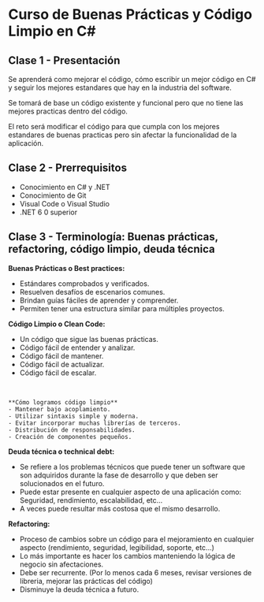 # Curso de Buenas Prácticas y Código Limpio en C\#

## Clase 1 - Presentación

Se aprenderá como mejorar el código, cómo escribir un mejor código en C# y seguir los mejores estandares que hay en la industria del software.

Se tomará de base un código existente y funcional pero que no tiene las mejores practicas dentro del código.

El reto será modificar el código para que cumpla con los mejores estandares de buenas practicas pero sin afectar la funcionalidad de la aplicación.

## Clase 2 - Prerrequisitos

- Conocimiento en C# y .NET
- Conocimiento de Git
- Visual Code o Visual Studio
- .NET 6 0 superior

## Clase 3 - Terminología: Buenas prácticas, refactoring, código limpio, deuda técnica

**Buenas Prácticas o Best practices:**

- Estándares comprobados y verificados.
- Resuelven desafíos de escenarios comunes.
- Brindan guías fáciles de aprender y comprender.
- Permiten tener una estructura similar para múltiples proyectos.

**Código Limpio o Clean Code:**

- Un código que sigue las buenas prácticas.
- Código fácil de entender y analizar.
- Código fácil de mantener.
- Código fácil de actualizar.
- Código fácil de escalar.
<br>

    **Cómo logramos código limpio**
    - Mantener bajo acoplamiento.
    - Utilizar sintaxis simple y moderna.
    - Evitar incorporar muchas librerías de terceros.
    - Distribución de responsabilidades.
    - Creación de componentes pequeños.

**Deuda técnica o technical debt:**

- Se refiere a los problemas técnicos que puede tener un software que son adquiridos durante la fase de desarrollo y que deben ser solucionados en el futuro.
- Puede estar presente en cualquier aspecto de una aplicación como: Seguridad, rendimiento, escalabilidad, etc...
- A veces puede resultar más costosa que el mismo desarrollo.

**Refactoring:**

- Proceso de cambios sobre un código para el mejoramiento en cualquier aspecto (rendimiento, seguridad, legibilidad, soporte, etc...)
- Lo más importante es hacer los cambios manteniendo la lógica de negocio sin afectaciones.
- Debe ser recurrente. (Por lo menos cada 6 meses, revisar versiones de libreria, mejorar las prácticas del código)
- Disminuye la deuda técnica a futuro.
